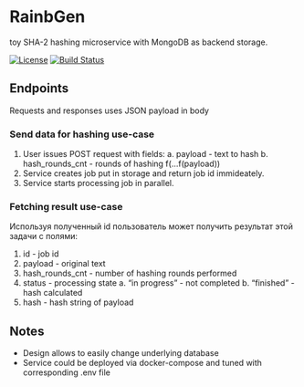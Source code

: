 # RainbGen
toy SHA-2 hashing microservice with MongoDB as backend storage.

[![License](http://img.shields.io/badge/license-mit-blue.svg?style=flat-square)](https://raw.githubusercontent.com/json-iterator/go/master/LICENSE)
[![Build Status](https://travis-ci.org/gvaduha/rainbgen.svg?branch=master)](https://travis-ci.org/gvaduha/rainbgen)

## Endpoints
Requests and responses uses JSON payload in body 

### Send data for hashing use-case
1. User issues POST request with fields:
 a. payload - text to hash
 b. hash_rounds_cnt - rounds of hashing f(...f(payload))
2. Service creates job put in storage and return job id immideately.
3. Service starts processing job in parallel.

### Fetching result use-case
Используя полученный id пользователь может получить результат этой задачи с
полями:
1. id - job id
2. payload - original text
3. hash_rounds_cnt - number of hashing rounds performed
4. status - processing state
 a. “in progress” - not completed
 b. “finished” - hash calculated
5. hash - hash string of payload

## Notes
* Design allows to easily change underlying database
* Service could be deployed via docker-compose and tuned with corresponding .env file
